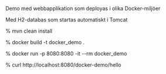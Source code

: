 Demo med webbapplikation som deployas i olika Docker-miljöer

Med H2-databas som startas automatiskt i Tomcat

% mvn clean install

% docker build -t docker_demo .

% docker run -p 8080:8080 -it --rm docker_demo

% curl http://localhost:8080/docker-demo/hello

